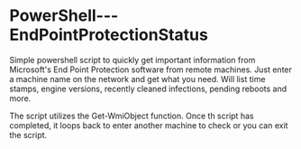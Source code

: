 # PowerShell---EndPointProtectionStatus
Simple powershell script to quickly get important information from Microsoft's End Point Protection software from remote machines.
Just enter a machine name on the network and get what you need. Will list time stamps, engine versions, recently cleaned infections, pending reboots and more.

The script utilizes the Get-WmiObject function. Once th script has completed, it loops back to enter another machine to check or you can exit the script. 
